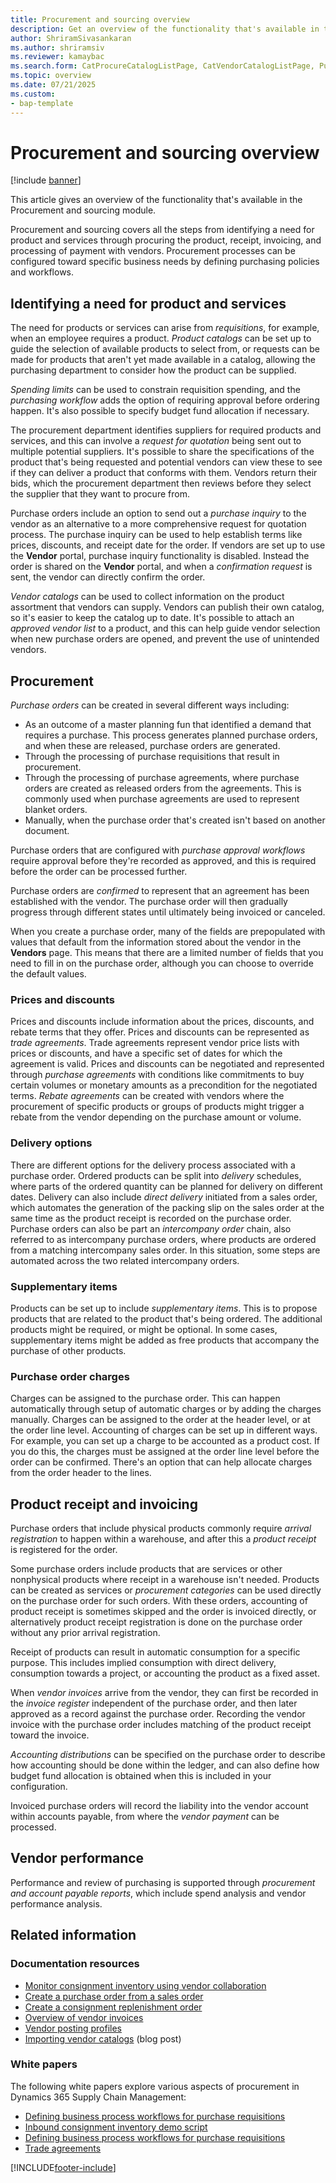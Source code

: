 ```yaml
---
title: Procurement and sourcing overview
description: Get an overview of the functionality that's available in the Procurement and sourcing module, including an outline on needs for products and services.
author: ShriramSivasankaran
ms.author: shriramsiv
ms.reviewer: kamaybac
ms.search.form: CatProcureCatalogListPage, CatVendorCatalogListPage, PurchTable, PurchTablePart
ms.topic: overview
ms.date: 07/21/2025
ms.custom:
- bap-template
---
```


# Procurement and sourcing overview

[!include [banner](../includes/banner.md)]

This article gives an overview of the functionality that's available in the Procurement and sourcing module.

Procurement and sourcing covers all the steps from identifying a need for product and services through procuring the product, receipt, invoicing, and processing of payment with vendors. Procurement processes can be configured toward specific business needs by defining purchasing policies and workflows.

## Identifying a need for product and services

The need for products or services can arise from *requisitions*, for example, when an employee requires a product. *Product catalogs* can be set up to guide the selection of available products to select from, or requests can be made for products that aren't yet made available in a catalog, allowing the purchasing department to consider how the product can be supplied.  

*Spending limits* can be used to constrain requisition spending, and the *purchasing workflow* adds the option of requiring approval before ordering happen. It's also possible to specify budget fund allocation if necessary.  

The procurement department identifies suppliers for required products and services, and this can involve a *request for quotation* being sent out to multiple potential suppliers. It's possible to share the specifications of the product that's being requested and potential vendors can view these to see if they can deliver a product that conforms with them. Vendors return their bids, which the procurement department then reviews before they select the supplier that they want to procure from.  

Purchase orders include an option to send out a *purchase inquiry* to the vendor as an alternative to a more comprehensive request for quotation process. The purchase inquiry can be used to help establish terms like prices, discounts, and receipt date for the order. If vendors are set up to use the **Vendor** portal, purchase inquiry functionality is disabled. Instead the order is shared on the **Vendor** portal, and when a *confirmation request* is sent, the vendor can directly confirm the order.  

*Vendor catalogs* can be used to collect information on the product assortment that vendors can supply. Vendors can publish their own catalog, so it's easier to keep the catalog up to date. It's possible to attach an *approved vendor list* to a product, and this can help guide vendor selection when new purchase orders are opened, and prevent the use of unintended vendors.

## Procurement

*Purchase orders* can be created in several different ways including:

- As an outcome of a master planning fun that identified a demand that requires a purchase. This process generates planned purchase orders, and when these are released, purchase orders are generated.
- Through the processing of purchase requisitions that result in procurement.
- Through the processing of purchase agreements, where purchase orders are created as released orders from the agreements. This is commonly used when purchase agreements are used to represent blanket orders.
- Manually, when the purchase order that's created isn't based on another document.

Purchase orders that are configured with *purchase approval workflows* require approval before they're recorded as approved, and this is required before the order can be processed further.

Purchase orders are *confirmed* to represent that an agreement has been established with the vendor. The purchase order will then gradually progress through different states until ultimately being invoiced or canceled.  

When you create a purchase order, many of the fields are prepopulated with values that default from the information stored about the vendor in the **Vendors** page. This means that there are a limited number of fields that you need to fill in on the purchase order, although you can choose to override the default values.

### Prices and discounts

Prices and discounts include information about the prices, discounts, and rebate terms that they offer. Prices and discounts can be represented as *trade agreements*. Trade agreements represent vendor price lists with prices or discounts, and have a specific set of dates for which the agreement is valid. Prices and discounts can be negotiated and represented through *purchase agreements* with conditions like commitments to buy certain volumes or monetary amounts as a precondition for the negotiated terms. *Rebate agreements* can be created with vendors where the procurement of specific products or groups of products might trigger a rebate from the vendor depending on the purchase amount or volume.

### Delivery options

There are different options for the delivery process associated with a purchase order. Ordered products can be split into *delivery* schedules, where parts of the ordered quantity can be planned for delivery on different dates. Delivery can also include *direct delivery* initiated from a sales order, which automates the generation of the packing slip on the sales order at the same time as the product receipt is recorded on the purchase order. Purchase orders can also be part an *intercompany order* chain, also referred to as intercompany purchase orders, where products are ordered from a matching intercompany sales order. In this situation, some steps are automated across the two related intercompany orders.

### Supplementary items

Products can be set up to include *supplementary items*. This is to propose products that are related to the product that's being ordered. The additional products might be required, or might be optional. In some cases, supplementary items might be added as free products that accompany the purchase of other products.

### Purchase order charges

Charges can be assigned to the purchase order. This can happen automatically through setup of automatic charges or by adding the charges manually. Charges can be assigned to the order at the header level, or at the order line level. Accounting of charges can be set up in different ways. For example, you can set up a charge to be accounted as a product cost. If you do this, the charges must be assigned at the order line level before the order can be confirmed. There's an option that can help allocate charges from the order header to the lines.

## Product receipt and invoicing

Purchase orders that include physical products commonly require *arrival registration* to happen within a warehouse, and after this a *product receipt* is registered for the order.

Some purchase orders include products that are services or other nonphysical products where receipt in a warehouse isn't needed. Products can be created as services or *procurement categories* can be used directly on the purchase order for such orders. With these orders, accounting of product receipt is sometimes skipped and the order is invoiced directly, or alternatively product receipt registration is done on the purchase order without any prior arrival registration.  

Receipt of products can result in automatic consumption for a specific purpose. This includes implied consumption with direct delivery, consumption towards a project, or accounting the product as a fixed asset.  

When *vendor invoices* arrive from the vendor, they can first be recorded in the *invoice register* independent of the purchase order, and then later approved as a record against the purchase order. Recording the vendor invoice with the purchase order includes matching of the product receipt toward the invoice.  

*Accounting distributions* can be specified on the purchase order to describe how accounting should be done within the ledger, and can also define how budget fund allocation is obtained when this is included in your configuration.  

Invoiced purchase orders will record the liability into the vendor account within accounts payable, from where the *vendor payment* can be processed.

## Vendor performance

Performance and review of purchasing is supported through *procurement and account payable reports*, which include spend analysis and vendor performance analysis.

## Related information

### Documentation resources

- [Monitor consignment inventory using vendor collaboration](../inventory/tasks/monitor-consignment-inventory-vendor-collaboration.md)
- [Create a purchase order from a sales order](../sales-marketing/tasks/create-purchase-order-sales-order.md)
- [Create a consignment replenishment order](../inventory/tasks/create-consignment-replenishment-order.md)
- [Overview of vendor invoices](../../finance/accounts-payable/vendor-invoices-overview.md)
- [Vendor posting profiles](../../finance/accounts-payable/vendor-posting-profiles.md)
- [Importing vendor catalogs](https://blogs.msdn.microsoft.com/dynamicsaxscm/2016/05/25/vendor-catalogs-in-dynamics-ax/) (blog post)

### White papers

The following white papers explore various aspects of procurement in Dynamics 365 Supply Chain Management:

- [Defining business process workflows for purchase requisitions](https://www.microsoft.com/download/details.aspx?id=101821)
- [Inbound consignment inventory demo script](https://www.microsoft.com/download/details.aspx?id=101945)
- [Defining business process workflows for purchase requisitions](https://www.microsoft.com/download/details.aspx?id=101821)
- [Trade agreements](https://download.microsoft.com/download/0/2/9/02972c8b-0159-4936-a3ef-1e64252b2d2f/TradeAgreementsInAX.pdf)

[!INCLUDE[footer-include](../../includes/footer-banner.md)]
